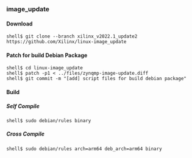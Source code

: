 ### image_update

#### Download

```console
shell$ git clone --branch xilinx_v2022.1_update2 https://github.com/Xilinx/linux-image_update
```

#### Patch for build Debian Package

```console
shell$ cd linux-image_update
shell$ patch -p1 < ../files/zynqmp-image-update.diff
shell$ git commit -m "[add] script files for build debian package"
```

#### Build

##### Self Compile

```console
shell$ sudo debian/rules binary
```

##### Cross Compile

```console
shell$ sudo debian/rules arch=arm64 deb_arch=arm64 binary
```